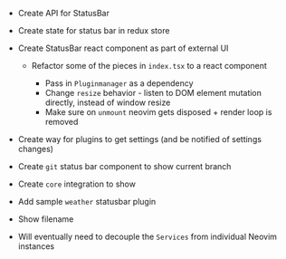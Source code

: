 - Create API for StatusBar
- Create state for status bar in redux store
- Create StatusBar react component as part of external UI
    - Refactor some of the pieces in `index.tsx` to a <NeovimEditor /> react component
        - Pass in `Pluginmanager` as a dependency
        - Change `resize` behavior - listen to DOM element mutation directly, instead of window resize
        - Make sure on `unmount` neovim gets disposed + render loop is removed
- Create way for plugins to get settings (and be notified of settings changes)
- Create `git` status bar component to show current branch
- Create `core` integration to show 
- Add sample `weather` statusbar plugin
- Show filename

- Will eventually need to decouple the `Services` from individual Neovim instances
